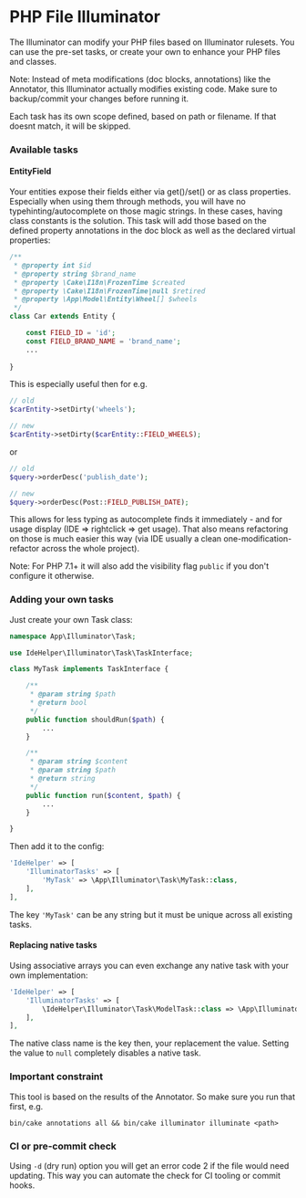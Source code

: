 # PHP File Illuminator

The Illuminator can modify your PHP files based on Illuminator rulesets.
You can use the pre-set tasks, or create your own to enhance your PHP files and classes.

Note: Instead of meta modifications (doc blocks, annotations) like the Annotator, this Illuminator actually modifies existing code.
Make sure to backup/commit your changes before running it.

Each task has its own scope defined, based on path or filename.
If that doesnt match, it will be skipped.

### Available tasks

#### EntityField
Your entities expose their fields either via get()/set() or as class properties.
Especially when using them through methods, you will have no typehinting/autocomplete on those magic strings.
In these cases, having class constants is the solution. 
This task will add those based on the defined property annotations in the doc block as well as the declared virtual properties:
```php
/**
 * @property int $id
 * @property string $brand_name
 * @property \Cake\I18n\FrozenTime $created
 * @property \Cake\I18n\FrozenTime|null $retired
 * @property \App\Model\Entity\Wheel[] $wheels
 */
class Car extends Entity {

	const FIELD_ID = 'id';
	const FIELD_BRAND_NAME = 'brand_name';
	...
	
}
```
This is especially useful then for e.g.
```php
// old
$carEntity->setDirty('wheels');

// new
$carEntity->setDirty($carEntity::FIELD_WHEELS);
```
or
```php
// old
$query->orderDesc('publish_date');

// new
$query->orderDesc(Post::FIELD_PUBLISH_DATE);
```

This allows for less typing as autocomplete finds it immediately - and for usage display (IDE => rightclick => get usage).
That also means refactoring on those is much easier this way (via IDE usually a clean one-modification-refactor across the whole project).

Note: For PHP 7.1+ it will also add the visibility flag `public` if you don't configure it otherwise.


### Adding your own tasks
Just create your own Task class:
```php
namespace App\Illuminator\Task;

use IdeHelper\Illuminator\Task\TaskInterface;

class MyTask implements TaskInterface {

	/**
	 * @param string $path
	 * @return bool
	 */
	public function shouldRun($path) {
		...
	}

	/**
	 * @param string $content
	 * @param string $path
	 * @return string
	 */
	public function run($content, $path) {
		...
	}

}
```

Then add it to the config:
```php
'IdeHelper' => [
	'IlluminatorTasks' => [
		'MyTask' => \App\Illuminator\Task\MyTask::class,
	],
],
```
The key `'MyTask'` can be any string but it must be unique across all existing tasks.

#### Replacing native tasks
Using associative arrays you can even exchange any native task with your own implementation:
```php
'IdeHelper' => [
	'IlluminatorTasks' => [
		\IdeHelper\Illuminator\Task\ModelTask::class => \App\Illuminator\Task\MyEnhancedModelTask::class,
	],
],
```
The native class name is the key then, your replacement the value.
Setting the value to `null` completely disables a native task.


### Important constraint
This tool is based on the results of the Annotator. So make sure you run that first, e.g.

```
bin/cake annotations all && bin/cake illuminator illuminate <path>
```

### CI or pre-commit check
Using `-d` (dry run) option you will get an error code 2 if the file would need updating.
This way you can automate the check for CI tooling or commit hooks.
